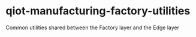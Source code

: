 # qiot-manufacturing-factory-utilities
Common utilities shared between the Factory layer and the Edge layer
